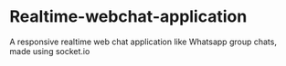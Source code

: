 # Realtime-webchat-application
A responsive realtime web chat application like Whatsapp group chats, made using socket.io
